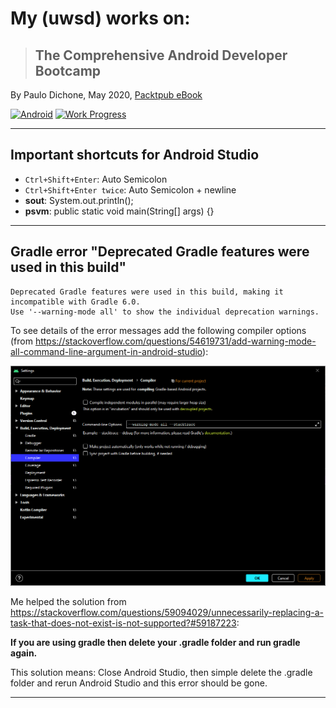 # My (uwsd) works on:

> ## The Comprehensive Android Developer Bootcamp
By Paulo Dichone, May 2020, [Packtpub eBook](https://subscription.packtpub.com/video/mobile/9781800561083)

[![Android](https://img.shields.io/badge/Android%20Studio-4.0-blue)](https://img.shields.io/badge/Android%20Studio-4.0-blue)
[![Work Progress](https://img.shields.io/badge/My%20Work%20Progress-8%25-orange)](https://img.shields.io/badge/My%20Work%20Progress-8%25-orange)

---
## Important shortcuts for Android Studio
- `Ctrl+Shift+Enter`: Auto Semicolon
- `Ctrl+Shift+Enter twice`:  Auto Semicolon + newline
- **sout**: System.out.println();
- **psvm**: public static void main(String[] args) {}

---
## Gradle error "Deprecated Gradle features were used in this build"
```
Deprecated Gradle features were used in this build, making it incompatible with Gradle 6.0.
Use '--warning-mode all' to show the individual deprecation warnings.
```

To see details of the error messages add the following compiler options (from https://stackoverflow.com/questions/54619731/add-warning-mode-all-command-line-argument-in-android-studio):

![](images/gradle_deprecated_warning.png)

Me helped the solution from https://stackoverflow.com/questions/59094029/unnecessarily-replacing-a-task-that-does-not-exist-is-not-supported?#59187223:

**If you are using gradle then delete your .gradle folder and run gradle again.**

This solution means: Close Android Studio, then simple delete the .gradle folder and rerun Android Studio and this error should be gone.

---
